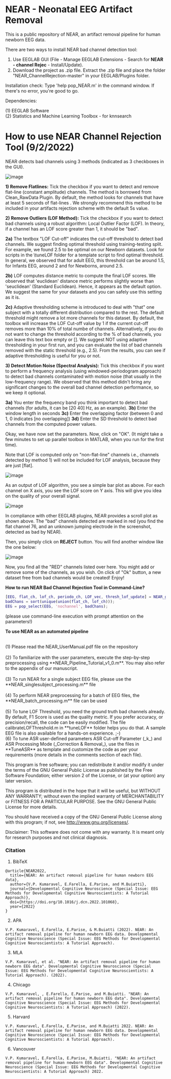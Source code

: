 # NEAR - Neonatal EEG Artifact Removal

This is a public repository of NEAR, an artifact removal pipeline for human newborn EEG data. <br />

There are two ways to install NEAR bad channel detection tool: <br />

1) Use EEGLAB GUI (File - Manage EEGLAB Extensions - Search for **NEAR - channel Rejec** - Install/Update).
2) Download the project as .zip file. Extract the .zip file and place the folder "NEAR_ChannelRejection-master" in your EEGLAB/Plugins folder. 

Installation check: Type 'help pop_NEAR.m' in the command window. If there's no error, you're good to go. <br />

Dependencies: <br />

(1) EEGLAB Software <br />
(2) Statistics and Machine Learning Toolbox - for knnsearch

# How to use NEAR Channel Rejection Tool (9/2/2022) <br />

NEAR detects bad channels using 3 methods (indicated as 3 checkboxes in the GUI). <br />

![image](https://user-images.githubusercontent.com/48288235/153261271-4a48755a-cc89-472f-8442-b93d390524b8.png)

**1) Remove Flatlines:** Tick the checkbox if you want to detect and remove flat-line (constant amplitude) channels. The method is borrowed from Clean_RawData Plugin. By default, the method looks for channels that have at least 5 seconds of flat-lines . We strongly recommend this method to be included in your artifacts rejection scheme with the default 5s value.

**2) Remove Outliers (LOF Method):** Tick the checkbox if you want to detect bad channels using a robust algorithm: Local Outlier Factor (LOF). In theory, if a channel has an LOF score greater than 1, it should be "bad". 

**2a)** The textbox "LOF Cut-off" indicates the cut-off threshold to detect bad channels. We suggest finding optimal threshold using training-testing split. For example, we found 2.5 to be optimal on our Newborn datasets. Look for scripts in the \tuneLOF folder for a template script to find optimal threshold. In general, we observed that for adult EEG, this threshold can be around 1.5, for Infants EEG, around 2 and for Newborns, around 2.5.

**2b)** LOF computes distance metric to compute the final LOF scores. We observed that 'euclidean' distance metric performs slightly worse than 'seuclidean' (Standard Euclidean). Hence, it appears as the default option. We suggest the same for your datasets and you can safely use this setting as it is.

**2c)** Adaptive thresholding scheme is introduced to deal with "that" one subject with a totally different distribution compared to the rest. The default threshold might remove a lot more channels for this dataset. By default, the toolbox will increase the LOF Cut-off value by 1 if the current cut-off removes more than 10% of total numbe of channels. Alternatively, if you do not want to change the threshold according to the % of bad channels, you can leave this text box empty or []. We suggest NOT using adaptive thresholding in your first run, and you can evaluate the list of bad channels removed with the static threshold (e.g., 2.5). From the results, you can see if adaptive thresholding is useful for you or not.

**3) Detect Motion Noise (Spectral Analysis):** Tick this checkbox if you want to perform a frequency analysis (using windowed-periodogram approach) to detect bad channels contaminated with motion noise (that usually in the low-frequency range). We observed that this method didn't bring any significant changes to the overall bad channel detection performance, so we keep it optional. 

**3a)** You enter the frequency band you think important to detect bad channels (for adults, it can be [20 40] Hz, as an example).
**3b)** Enter the window length in seconds 
**3c)** Enter the overlapping factor (between 0 and 1, 0 indicates [no overlapping])
**3d)** Enter the SD threshold to detect bad channels from the computed power values.

Okay, we have now set the parameters. Now, click on "OK". 
(It might take a few minutes to set up parallel toolbox in MATLAB, when you run for the first time).

Note that LOF is computed only on "non-flat-line" channels i.e., channels detected by method 1) will not be included for LOF analysis, because they are just [flat].

![image](https://user-images.githubusercontent.com/48288235/153265410-ca83a801-5ec3-4abd-8a10-3479a05cec1c.png)


As an output of LOF algorithm, you see a simple bar plot as above. For each channel on X axis, you see the LOF score on Y axis. This will give you idea on the quality of your overall signal.


![image](https://user-images.githubusercontent.com/48288235/153265845-b7057d69-f0ab-4c63-8ad3-169ae4cd737a.png)

In compliance with other EEGLAB plugins, NEAR provides a scroll plot as shown above. The "bad" channels detected are marked in red (you find the flat channel 76, and an unknown jumping electrode in the screenshot, detected as bad by NEAR).

Then, you simply click on **REJECT** button. You will find another window like the one below:

![image](https://user-images.githubusercontent.com/48288235/153266592-39b304c0-ce61-46bf-8d32-3460065ec24a.png)

Now, you find all the "RED" channels listed over here. You might add or remove some of the channels, as you wish. On click of "Ok" button, a new dataset free from bad channels would be created! Enjoy!

**How to run NEAR Bad Channel Rejection Tool in Command-Line?**

```Matlab
[EEG, flat_ch, lof_ch, periodo_ch, LOF_vec, thresh_lof_update] = NEAR_getBadChannels(EEG, 1, 5, 1, 2.5, 'seuclidean', 10, 0,[], [], [], [], 0);
badChans = sort(unique(union(flat_ch, lof_ch)));
EEG = pop_select(EEG, 'nochannel', badChans);
```

(please use command-line execution with prompt attention on the parameters!)

**To use NEAR as an automated pipeline**

<br />
(1) Please read the NEAR_UserManual.pdf file on the repository <br />
<br />
(2) To familiarize with the user parameters, execute the step-by-step preprocessing using **NEAR_Pipeline_Tutorial_v1_0.m**. You may also refer to the appendix of our manuscript. <br />
<br />
(3) To run NEAR for a single subject EEG file, please use the **NEAR_singlesubject_processing.m** file <br />
<br />
(4) To perform NEAR preprocessing for a batch of EEG files, the **NEAR_batch_processing.m** file can be used <br />
<br />
(5) To tune LOF Threshold, you need the ground truth bad channels already. By default, F1 Score is used as the quality metric. If you prefer accuracy, or precision/recall, the code can be easily modified. The file calibrateLOFThreshold.m in **tuneLOF** folder helps you do that. A sample EEG file is also available for a hands-on experience. ;-)
<br />
(6) To tune ASR user-defined parameters ASR Cut-off Parameter (_k_) and ASR Processing Mode (_Correction & Removal_), use the files in **TuneASR** as template and customize the code as per your requirements (more details in the comments section of each file). <br />



This program is free software; you can redistribute it and/or modify it under the terms of the GNU General Public License as published by the Free Software Foundation; either version 2 of the License, or (at your option) any later version. <br />

This program is distributed in the hope that it will be useful, but WITHOUT ANY WARRANTY; without even the implied warranty of MERCHANTABILITY or FITNESS FOR A PARTICULAR PURPOSE. See the GNU General Public License for more details. <br />

You should have received a copy of the GNU General Public License along with this program; if not, see http://www.gnu.org/licenses/.

Disclaimer: This software does not come with any warranty. It is meant only for research purposes and not clinical diagnosis.

### Citation 

1) BibTeX

```
@article{NEAR2022,
  title={NEAR: An artifact removal pipeline for human newborn EEG data},
  author={V.P. Kumaravel, E.Farella, E.Parise, and M.Buiatti},
  journal={Developmental Cognitive Neuroscience (Special Issue: EEG Methods for Developmental Cognitive Neuroscientists: A Tutorial Approach)},
  doi={https://doi.org/10.1016/j.dcn.2022.101068},
  year={2022}
}
```

2) APA

```
V.P. Kumaravel, E.Farella, E.Parise, & M.Buiatti (2022). NEAR: An artifact removal pipeline for human newborn EEG data. Developmental Cognitive Neuroscience (Special Issue: EEG Methods for Developmental Cognitive Neuroscientists: A Tutorial Approach).
```

3) MLA

```
V.P. Kumaravel, et al. "NEAR: An artifact removal pipeline for human newborn EEG data". Developmental Cognitive Neuroscience (Special Issue: EEG Methods for Developmental Cognitive Neuroscientists: A Tutorial Approach). (2022).
```

4) Chicago

```
V.P. Kumaravel, , E.Farella, E.Parise, and M.Buiatti. "NEAR: An artifact removal pipeline for human newborn EEG data". Developmental Cognitive Neuroscience (Special Issue: EEG Methods for Developmental Cognitive Neuroscientists: A Tutorial Approach) (2022).
```

5) Harvard

```
V.P. Kumaravel, E.Farella, E.Parise, and M.Buiatti 2022. NEAR: An artifact removal pipeline for human newborn EEG data. Developmental Cognitive Neuroscience (Special Issue: EEG Methods for Developmental Cognitive Neuroscientists: A Tutorial Approach).
```
6) Vancouver

```
V.P. Kumaravel, E.Farella, E.Parise, M.Buiatti. "NEAR: An artifact removal pipeline for human newborn EEG data". Developmental Cognitive Neuroscience (Special Issue: EEG Methods for Developmental Cognitive Neuroscientists: A Tutorial Approach) 2022.
```
